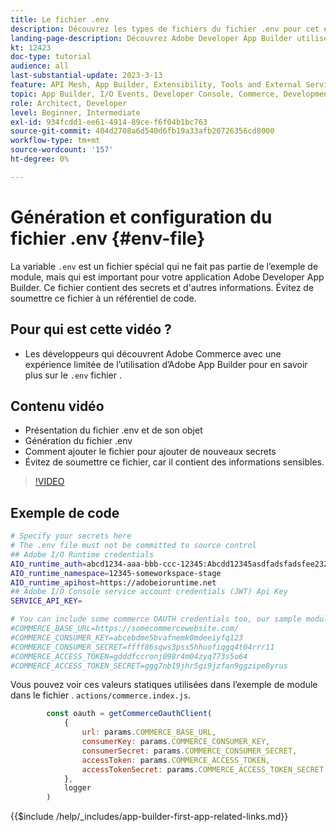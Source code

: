```yaml
---
title: Le fichier .env
description: Découvrez les types de fichiers du fichier .env pour cet exemple d’application
landing-page-description: Découvrez Adobe Developer App Builder utilisé avec Adobe Commerce et les types de contenu utilisés dans le fichier .env .
kt: 12423
doc-type: tutorial
audience: all
last-substantial-update: 2023-3-13
feature: API Mesh, App Builder, Extensibility, Tools and External Services, Backend Development
topic: App Builder, I/O Events, Developer Console, Commerce, Development, Integrations
role: Architect, Developer
level: Beginner, Intermediate
exl-id: 934fcdd1-ee61-4914-89ce-f6f04b1bc763
source-git-commit: 404d2708a6d540d6fb19a33afb20726356cd8000
workflow-type: tm+mt
source-wordcount: '157'
ht-degree: 0%

---
```


# Génération et configuration du fichier .env {#env-file}

La variable `.env` est un fichier spécial qui ne fait pas partie de l’exemple de module, mais qui est important pour votre application Adobe Developer App Builder. Ce fichier contient des secrets et d&#39;autres informations. Évitez de soumettre ce fichier à un référentiel de code.

## Pour qui est cette vidéo ?

* Les développeurs qui découvrent Adobe Commerce avec une expérience limitée de l’utilisation d’Adobe App Builder pour en savoir plus sur le `.env` fichier .

## Contenu vidéo

* Présentation du fichier .env et de son objet
* Génération du fichier .env
* Comment ajouter le fichier pour ajouter de nouveaux secrets
* Évitez de soumettre ce fichier, car il contient des informations sensibles.

>[!VIDEO](https://video.tv.adobe.com/v/3416593?quality=12&learn=on)

## Exemple de code

```bash
# Specify your secrets here
# The .env file must not be committed to source control
## Adobe I/O Runtime credentials
AIO_runtime_auth=abcd1234-aaa-bbb-ccc-12345:Abcdd12345asdfadsfadsfee2323232323232
AIO_runtime_namespace=12345-someworkspace-stage
AIO_runtime_apihost=https://adobeioruntime.net
## Adobe I/O Console service account credentials (JWT) Api Key
SERVICE_API_KEY=

# You can include some commerce OAUTH credentials too, our sample module will use this
#COMMERCE_BASE_URL=https://somecommercewebsite.com/
#COMMERCE_CONSUMER_KEY=abcebdme5bvafnemk0mdeeiyfq123
#COMMERCE_CONSUMER_SECRET=ffff86sqws3pss5hhuofiqgq4t04rrr11
#COMMERCE_ACCESS_TOKEN=gdddfccronj098r4m04zyq773s5o64
#COMMERCE_ACCESS_TOKEN_SECRET=ggg7nb19jhr5gi9jzfan9ggzipe8yrus
```

Vous pouvez voir ces valeurs statiques utilisées dans l’exemple de module dans le fichier . `actions/commerce.index.js`.

```javascript
        const oauth = getCommerceOauthClient(
            {
                url: params.COMMERCE_BASE_URL,
                consumerKey: params.COMMERCE_CONSUMER_KEY,
                consumerSecret: params.COMMERCE_CONSUMER_SECRET,
                accessToken: params.COMMERCE_ACCESS_TOKEN,
                accessTokenSecret: params.COMMERCE_ACCESS_TOKEN_SECRET
            },
            logger
        )
```

{{$include /help/_includes/app-builder-first-app-related-links.md}}
